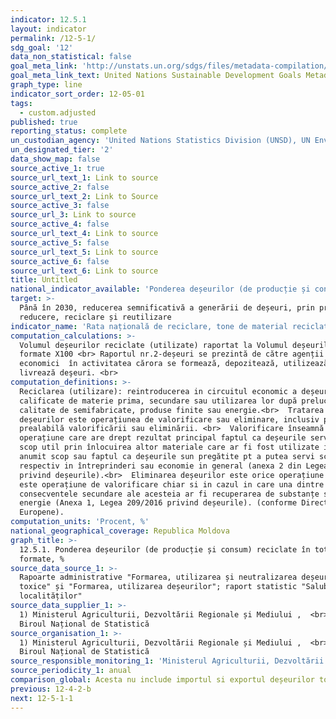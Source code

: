 ```yaml
---
indicator: 12.5.1
layout: indicator
permalink: /12-5-1/
sdg_goal: '12'
data_non_statistical: false
goal_meta_link: 'http://unstats.un.org/sdgs/files/metadata-compilation/Metadata-Goal-12.pdf'
goal_meta_link_text: United Nations Sustainable Development Goals Metadata (pdf 782kB)
graph_type: line
indicator_sort_order: 12-05-01
tags:
  - custom.adjusted
published: true
reporting_status: complete
un_custodian_agency: 'United Nations Statistics Division (UNSD), UN Environment (UNEP)'
un_designated_tier: '2'
data_show_map: false
source_active_1: true
source_url_text_1: Link to source
source_active_2: false
source_url_text_2: Link to Source
source_active_3: false
source_url_3: Link to source
source_active_4: false
source_url_text_4: Link to source
source_active_5: false
source_url_text_5: Link to source
source_active_6: false
source_url_text_6: Link to source
title: Untitled
national_indicator_available: 'Ponderea deșeurilor (de producție și consum) reciclate în total formate, %'
target: >-
  Până în 2030, reducerea semnificativă a generării de deșeuri, prin prevenire,
  reducere, reciclare și reutilizare
indicator_name: 'Rata națională de reciclare, tone de material reciclat'
computation_calculations: >-
  Volumul deșeurilor reciclate (utilizate) raportat la Volumul deșeurilor
  formate X100 <br> Raportul nr.2-deșeuri se prezintă de către agenții
  economici  în activitatea cărora se formează, depozitează, utilizează sau se
  livrează deşeuri. <br>
computation_definitions: >-
  Reciclarea (utilizare): reintroducerea in circuitul economic a deșeurilor in
  calificate de materie prima, secundare sau utilizarea lor după prelucrare in
  calitate de semifabricate, produse finite sau energie.<br>  Tratarea
  deșeurilor este operațiunea de valorificare sau eliminare, inclusiv pregătirea
  prealabilă valorificării sau eliminării. <br>  Valorificare înseamnă orice
  operațiune care are drept rezultat principal faptul ca deșeurile servesc unui
  scop util prin înlocuirea altor materiale care ar fi fost utilizate intr-un
  anumit scop sau faptul ca deșeurile sun pregătite pt a putea servi scopul
  respectiv in întreprinderi sau economie in general (anexa 2 din Legea 209/2016
  privind deșeurile).<br>  Eliminarea deșeurilor este orice operațiune care nu
  este operațiune de valorificare chiar si in cazul in care una dintre
  consecventele secundare ale acesteia ar fi recuperarea de substanțe sau
  energie (Anexa 1, Legea 209/2016 privind deșeurile). (conforme Directivei
  Europene).
computation_units: 'Procent, %'
national_geographical_coverage: Republica Moldova
graph_title: >-
  12.5.1. Ponderea deșeurilor (de producție și consum) reciclate în total
  formate, %
source_data_source_1: >-
  Rapoarte administrative "Formarea, utilizarea și neutralizarea deșeurilor
  toxice" și "Formarea, utilizarea deșeurilor"; raport statistic "Salubrizarea
  localităților"
source_data_supplier_1: >-
  1) Ministerul Agriculturii, Dezvoltării Regionale și Mediului ,  <br> 2)
  Biroul Național de Statistică
source_organisation_1: >-
  1) Ministerul Agriculturii, Dezvoltării Regionale și Mediului ,  <br> 2)
  Biroul Național de Statistică
source_responsible_monitoring_1: 'Ministerul Agriculturii, Dezvoltării Regionale și Mediului'
source_periodicity_1: anual
comparison_global: Acesta nu include importul si exportul deșeurilor toxice.
previous: 12-4-2-b
next: 12-5-1-1
---
```

